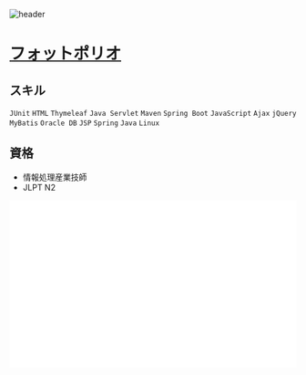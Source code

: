 ![header](https://capsule-render.vercel.app/api?type=waving&text=Jo%20MinHyeok&height=250&&color=0:E55D87,100:5FC3E4&fontAlignY=40&desc=Web%20Developer&descAlign=66)

# <a href="https://github.com/jmh7186/Spring-Personal-Project">フォットポリオ</a>

## スキル
`JUnit`
`HTML`
`Thymeleaf`
`Java Servlet`
`Maven`
`Spring Boot`
`JavaScript`
`Ajax`
`jQuery`
`MyBatis`
`Oracle DB`
`JSP`
`Spring`
`Java`
`Linux`


## 資格
- 情報処理産業技師
- JLPT N2

<img src="https://raw.githubusercontent.com/jmh7186/github-stats-transparent/output/generated/languages.svg">
